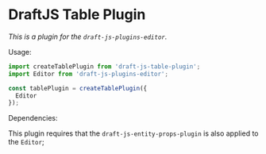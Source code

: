 # DraftJS Table Plugin

*This is a plugin for the `draft-js-plugins-editor`.*

Usage:

```js
import createTablePlugin from 'draft-js-table-plugin';
import Editor from 'draft-js-plugins-editor';

const tablePlugin = createTablePlugin({
  Editor
});
```

Dependencies:

This plugin requires that the `draft-js-entity-props-plugin` is also applied to the `Editor`;
